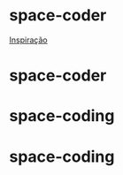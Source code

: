 # space-coder

[Inspiração](https://github.com/Matt1-pixel/space-coder)
# space-coder
# space-coding
# space-coding
